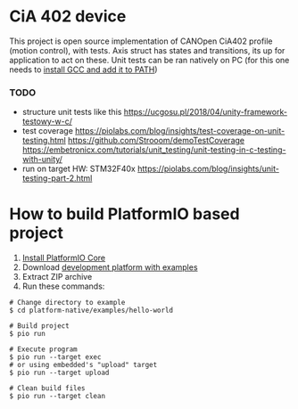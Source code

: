 # CiA 402 device

This project is open source implementation of CANOpen CiA402 profile (motion control), with tests.
Axis struct has states and transitions, its up for application to act on these.
Unit tests can be ran natively on PC (for this one needs to [install GCC and add it to PATH](https://piolabs.com/blog/insights/unit-testing-part-2.html))

### TODO 

- structure unit tests like this https://ucgosu.pl/2018/04/unity-framework-testowy-w-c/
- test coverage https://piolabs.com/blog/insights/test-coverage-on-unit-testing.html https://github.com/Strooom/demoTestCoverage https://embetronicx.com/tutorials/unit_testing/unit-testing-in-c-testing-with-unity/
- run on target HW: STM32F40x https://piolabs.com/blog/insights/unit-testing-part-2.html


How to build PlatformIO based project
=====================================

1. [Install PlatformIO Core](https://docs.platformio.org/page/core.html)
2. Download [development platform with examples](https://github.com/platformio/platform-native/archive/develop.zip)
3. Extract ZIP archive
4. Run these commands:

```shell
# Change directory to example
$ cd platform-native/examples/hello-world

# Build project
$ pio run

# Execute program
$ pio run --target exec
# or using embedded's "upload" target
$ pio run --target upload

# Clean build files
$ pio run --target clean
```



